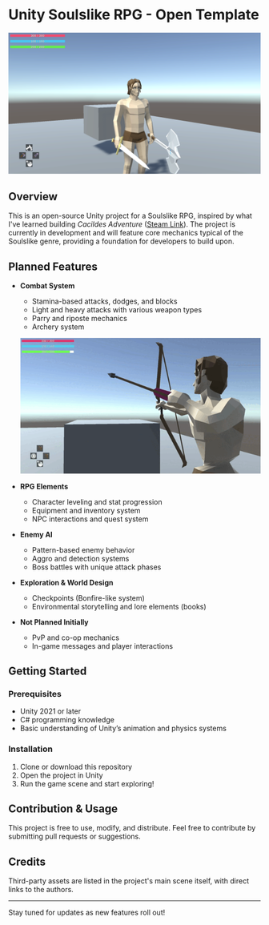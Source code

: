 # Unity Soulslike RPG - Open Template

![Thumb](thumb.png)

## Overview

This is an open-source Unity project for a Soulslike RPG, inspired by what I've learned building _Cacildes Adventure_ ([Steam Link](https://store.steampowered.com/app/2617740/Cacildes_Adventure/)). The project is currently in development and will feature core mechanics typical of the Soulslike genre, providing a foundation for developers to build upon.

## Planned Features

- **Combat System**

  - Stamina-based attacks, dodges, and blocks
  - Light and heavy attacks with various weapon types
  - Parry and riposte mechanics
  - Archery system

  ![Thumb](archery.gif)

- **RPG Elements**

  - Character leveling and stat progression
  - Equipment and inventory system
  - NPC interactions and quest system

- **Enemy AI**

  - Pattern-based enemy behavior
  - Aggro and detection systems
  - Boss battles with unique attack phases

- **Exploration & World Design**

  - Checkpoints (Bonfire-like system)
  - Environmental storytelling and lore elements (books)

- **Not Planned Initially**
  - PvP and co-op mechanics
  - In-game messages and player interactions

## Getting Started

### Prerequisites

- Unity 2021 or later
- C# programming knowledge
- Basic understanding of Unity’s animation and physics systems

### Installation

1. Clone or download this repository
2. Open the project in Unity
3. Run the game scene and start exploring!

## Contribution & Usage

This project is free to use, modify, and distribute. Feel free to contribute by submitting pull requests or suggestions.

## Credits

Third-party assets are listed in the project's main scene itself, with direct links to the authors.

---

Stay tuned for updates as new features roll out!
